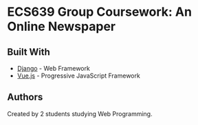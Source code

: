 # ECS639 Group Coursework: An Online Newspaper

## Built With

* [Django](https://www.djangoproject.com/) - Web Framework
* [Vue.js](https://vuejs.org/) - Progressive JavaScript Framework

## Authors

Created by 2 students studying Web Programming.
